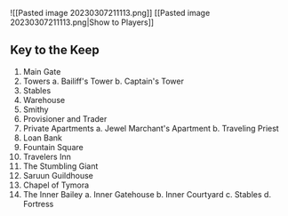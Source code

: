 ![[Pasted image 20230307211113.png]]
[[Pasted image 20230307211113.png|Show to Players]]

## Key to the Keep
1.  Main Gate
2.  Towers
	a.  Bailiff's Tower
	b.  Captain's Tower 
3.  Stables
4.  Warehouse
5.  Smithy
6.  Provisioner and Trader
7.  Private Apartments
	a.  Jewel Marchant's Apartment
	b.  Traveling Priest
8.  Loan Bank
9.  Fountain Square
10. Travelers Inn
11.  The Stumbling Giant
12.  Saruun Guildhouse
13.  Chapel of Tymora
14.  The Inner Bailey 
	a.  Inner Gatehouse
	b.  Inner Courtyard
	c.  Stables
	d.  Fortress